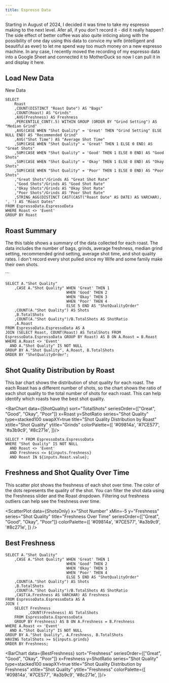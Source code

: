 ```yaml
---
title: Espresso Data
---
```


Starting in August of 2024, I decided it was time to take my espresso making to the next level. Afer all, if you don't record it - did it really happen? The side effect of better coffee was also quite inticing along with the possibility of one day using this data to convice my wife (intelligent and beautiful as ever) to let me spend way too much money on a new espresso machine. In any case, I recently moved the recording of my espresso data into a Google Sheet and connected it to MotherDuck so now I can pull it in and display it here.

## Load New Data

<LinkButton url='https://docs.google.com/forms/d/e/1FAIpQLSfagX8q4mr_uGhRpa8VUDRn3aEoN1M3HFR8j-yX5gR-6anLvw/viewform?usp=pp_url&entry.1399859273=18&entry.1862546155=20&entry.549690909=Yes&entry.127448074=Yes&entry.1660307146=Yes&entry.1096897211=Yes'>
  New Data
</LinkButton>

```EspressoSummary
SELECT
    Roast
    ,COUNT(DISTINCT "Roast Date") AS "Bags"
    ,COUNT(Roast) AS "Grinds"
    ,AVG(Freshness) AS Freshness
    ,PERCENTILE_CONT(.5) WITHIN GROUP (ORDER BY "Grind Setting") AS "Median Grind"
    ,AVG(CASE WHEN "Shot Quality" = 'Great' THEN "Grind Setting" ELSE NULL END) AS "Recommended Grind"
    ,AVG("Shot Time") AS "Average Shot Time"
    ,SUM(CASE WHEN "Shot Quality" = 'Great' THEN 1 ELSE 0 END) AS "Great Shots"
    ,SUM(CASE WHEN "Shot Quality" = 'Good' THEN 1 ELSE 0 END) AS "Good Shots"
    ,SUM(CASE WHEN "Shot Quality" = 'Okay' THEN 1 ELSE 0 END) AS "Okay Shots"
    ,SUM(CASE WHEN "Shot Quality" = 'Poor' THEN 1 ELSE 0 END) AS "Poor Shots"
    ,"Great Shots"/Grinds AS "Great Shot Rate"
    ,"Good Shots"/Grinds AS "Good Shot Rate"
    ,"Okay Shots"/Grinds AS "Okay Shot Rate"
    ,"Poor Shots"/Grinds AS "Poor Shot Rate"
    ,STRING_AGG(DISTINCT CAST(CAST("Roast Date" AS DATE) AS VARCHAR), ', ') AS "Roast Dates"
FROM EspressoData.EspressoData
WHERE Roast <> 'Event'
GROUP BY Roast
```
## Roast Summary

The this table shows a summary of the data collected for each roast. The data includes the number of bags, grinds, average freshness, median grind setting, recommended grind setting, average shot time, and shot quality rates. I don't record every shot pulled since my Wife and some family make their own shots.

<DataTable data={EspressoSummary} search=true sort="Grinds desc">
    <Column id=Roast/>
    <Column id="Bags"/>
    <Column id="Grinds"/>
    <Column id="Freshness" fmt="#.0"/>
    <Column id="Median Grind" fmt="#.0"/>
    <Column id="Recommended Grind" fmt="#.0"/>
    <Column id="Average Shot Time"/>
    <Column id="Great Shots"/>
    <Column id="Good Shots"/>
    <Column id="Okay Shots"/>
    <Column id="Poor Shots"/>
    <Column id="Great Shot Rate" fmt="##.0%"/>
    <Column id="Good Shot Rate" fmt="##.0%"/>
    <Column id="Okay Shot Rate" fmt="##.0%"/>
    <Column id="Poor Shot Rate" fmt="##.0%"/>
    <Column id="Roast Dates"/>
</DataTable>
```

```ShotQuality
SELECT A."Shot Quality"
    ,CASE A."Shot Quality" WHEN 'Great' THEN 1
                           WHEN 'Good' THEN 2
                           WHEN 'Okay' THEN 3
                           WHEN 'Poor' THEN 4
                           ELSE 5 END AS "ShotQualityOrder" 
    ,COUNT(A."Shot Quality") AS Shots
    ,B.TotalShots
    ,COUNT(A."Shot Quality")/B.TotalShots AS ShotRatio
    ,A.Roast
FROM EspressoData.EspressoData AS A
JOIN (SELECT Roast, COUNT(Roast) AS TotalShots FROM EspressoData.EspressoData GROUP BY Roast) AS B ON A.Roast = B.Roast
WHERE A.Roast <> 'Event'
  AND A."Shot Quality" IS NOT NULL
GROUP BY A."Shot Quality", A.Roast, B.TotalShots
ORDER BY "ShotQualityOrder";
```

## Shot Quality Distribution by Roast

This bar chart shows the distribution of shot quality for each roast. The each Roast has a different number of shots, so the chart shows the ratio of each shot quality to the total number of shots for each roast. This can help identify which roasts have the best shot quality.

<BarChart data={ShotQuality}
    sort="TotalShots"
    seriesOrder={["Great", "Good", "Okay", "Poor"]}
    x=Roast 
    y=ShotRatio 
    series="Shot Quality"
    type=stacked100
    swapXY=true 
    title="Shot Quality Distribution by Roast" 
    xtitle="Shot Quality" 
    ytitle="Grinds" 
    colorPalette={[
        '#09814a',
        '#7CE577',
        '#a3b9c9',
        '#8c271e',
        ]}/>

```ShotsOnly
SELECT * FROM EspressoData.EspressoData
WHERE "Shot Quality" IS NOT NULL
  AND Roast <> 'Event'
  AND Freshness <= ${inputs.freshness}
  AND Roast IN ${inputs.Roast.value};
```

## Freshness and Shot Quality Over Time

This scatter plot shows the freshness of each shot over time. The color of the dots represents the quality of the shot. You can filter the shot data using the Freshness slider and the Roast dropdown. Filtering out freshness outliers can help see the freshness over time.

<Dropdown data={EspressoSummary} 
    name=Roast 
    value=Roast
    multiple=true
    selectAllByDefault=true
/>

<Slider
    title="Freshness" 
    name=freshness
    min=0
    max=110
    step=5
    defaultValue=110
    size=large
/>

<ScatterPlot data={ShotsOnly}
    x="Shot Number"
    xMin=-5
    y="Freshness"
    series="Shot Quality"
    title="Freshness Over Time"
    seriesOrder={["Great", "Good", "Okay", "Poor"]}
    colorPalette={[
        '#09814a',
        '#7CE577',
        '#a3b9c9',
        '#8c271e',
        ]}
/>

## Best Freshness

<Slider
    title="Minimum Grinds" 
    name=grinds
    min=0
    max=30
    step=1
    defaultValue=10
    size=small
/>

```BestFreshness
SELECT A."Shot Quality"
    ,CASE A."Shot Quality" WHEN 'Great' THEN 1
                           WHEN 'Good' THEN 2
                           WHEN 'Okay' THEN 3
                           WHEN 'Poor' THEN 4
                           ELSE 5 END AS "ShotQualityOrder" 
    ,COUNT(A."Shot Quality") AS Shots
    ,B.TotalShots
    ,COUNT(A."Shot Quality")/B.TotalShots AS ShotRatio
    ,CAST(A.Freshness AS VARCHAR) AS Freshness
FROM EspressoData.EspressoData AS A
JOIN (
    SELECT Freshness
          ,COUNT(Freshness) AS TotalShots 
    FROM EspressoData.EspressoData 
    GROUP BY Freshness) AS B ON A.Freshness = B.Freshness
WHERE A.Roast <> 'Event'
  AND A."Shot Quality" IS NOT NULL
GROUP BY A."Shot Quality", A.Freshness, B.TotalShots
HAVING TotalShots >= ${inputs.grinds}
ORDER BY Freshness;
```

<BarChart data={BestFreshness}
    sort="Freshness"
    seriesOrder={["Great", "Good", "Okay", "Poor"]}
    x=Freshness 
    y=ShotRatio 
    series="Shot Quality"
    type=stacked100
    swapXY=true 
    title="Shot Quality Distribution by Freshness" 
    xtitle="Shot Quality" 
    ytitle="Freshness" 
    colorPalette={[
        '#09814a',
        '#7CE577',
        '#a3b9c9',
        '#8c271e',
        ]}/>